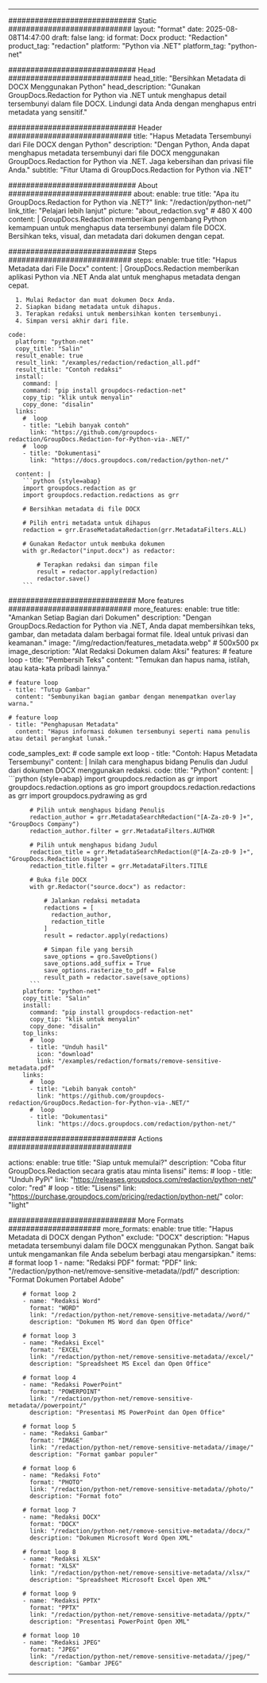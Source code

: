 
---
############################# Static ############################
layout: "format"
date:  2025-08-08T14:47:00
draft: false
lang: id
format: Docx
product: "Redaction"
product_tag: "redaction"
platform: "Python via .NET"
platform_tag: "python-net"

############################# Head ############################
head_title: "Bersihkan Metadata di DOCX Menggunakan Python"
head_description: "Gunakan GroupDocs.Redaction for Python via .NET untuk menghapus detail tersembunyi dalam file DOCX. Lindungi data Anda dengan menghapus entri metadata yang sensitif."

############################# Header ############################
title: "Hapus Metadata Tersembunyi dari File DOCX dengan Python" 
description: "Dengan Python, Anda dapat menghapus metadata tersembunyi dari file DOCX menggunakan GroupDocs.Redaction for Python via .NET. Jaga kebersihan dan privasi file Anda."
subtitle: "Fitur Utama di GroupDocs.Redaction for Python via .NET" 

############################# About ############################
about:
    enable: true
    title: "Apa itu GroupDocs.Redaction for Python via .NET?"
    link: "/redaction/python-net/"
    link_title: "Pelajari lebih lanjut"
    picture: "about_redaction.svg" # 480 X 400
    content: |
       GroupDocs.Redaction memberikan pengembang Python kemampuan untuk menghapus data tersembunyi dalam file DOCX. Bersihkan teks, visual, dan metadata dari dokumen dengan cepat.

############################# Steps ############################
steps:
    enable: true
    title: "Hapus Metadata dari File Docx"
    content: |
      GroupDocs.Redaction memberikan aplikasi Python via .NET Anda alat untuk menghapus metadata dengan cepat.
      
      1. Mulai Redactor dan muat dokumen Docx Anda.
      2. Siapkan bidang metadata untuk dihapus.
      3. Terapkan redaksi untuk membersihkan konten tersembunyi.
      4. Simpan versi akhir dari file.
   
    code:
      platform: "python-net"
      copy_title: "Salin"
      result_enable: true
      result_link: "/examples/redaction/redaction_all.pdf"
      result_title: "Contoh redaksi"
      install:
        command: |
        command: "pip install groupdocs-redaction-net"
        copy_tip: "klik untuk menyalin"
        copy_done: "disalin"
      links:
        #  loop
        - title: "Lebih banyak contoh"
          link: "https://github.com/groupdocs-redaction/GroupDocs.Redaction-for-Python-via-.NET/"
        #  loop
        - title: "Dokumentasi"
          link: "https://docs.groupdocs.com/redaction/python-net/"
          
      content: |
        ```python {style=abap}
        import groupdocs.redaction as gr
        import groupdocs.redaction.redactions as grr

        # Bersihkan metadata di file DOCX

        # Pilih entri metadata untuk dihapus
        redaction = grr.EraseMetadataRedaction(grr.MetadataFilters.ALL)

        # Gunakan Redactor untuk membuka dokumen
        with gr.Redactor("input.docx") as redactor:

            # Terapkan redaksi dan simpan file
            result = redactor.apply(redaction)
            redactor.save()
        ```            


############################# More features ############################
more_features:
  enable: true
  title: "Amankan Setiap Bagian dari Dokumen"
  description: "Dengan GroupDocs.Redaction for Python via .NET, Anda dapat membersihkan teks, gambar, dan metadata dalam berbagai format file. Ideal untuk privasi dan keamanan."
  image: "/img/redaction/features_metadata.webp" # 500x500 px
  image_description: "Alat Redaksi Dokumen dalam Aksi"
  features:
    # feature loop
    - title: "Pembersih Teks"
      content: "Temukan dan hapus nama, istilah, atau kata-kata pribadi lainnya."

    # feature loop
    - title: "Tutup Gambar"
      content: "Sembunyikan bagian gambar dengan menempatkan overlay warna."

    # feature loop
    - title: "Penghapusan Metadata"
      content: "Hapus informasi dokumen tersembunyi seperti nama penulis atau detail perangkat lunak."
      
  code_samples_ext:
    # code sample ext loop
    - title: "Contoh: Hapus Metadata Tersembunyi"
      content: |
        Inilah cara menghapus bidang Penulis dan Judul dari dokumen DOCX menggunakan redaksi.
      code:
        title: "Python"
        content: |
          ```python {style=abap}
          import groupdocs.redaction as gr
          import groupdocs.redaction.options as gro
          import groupdocs.redaction.redactions as grr
          import groupdocs.pydrawing as grd

          # Pilih untuk menghapus bidang Penulis
          redaction_author = grr.MetadataSearchRedaction("[A-Za-z0-9 ]+", "GroupDocs Company")
          redaction_author.filter = grr.MetadataFilters.AUTHOR

          # Pilih untuk menghapus bidang Judul
          redaction_title = grr.MetadataSearchRedaction(@"[A-Za-z0-9 ]+", "GroupDocs.Redaction Usage")
          redaction_title.filter = grr.MetadataFilters.TITLE

          # Buka file DOCX
          with gr.Redactor("source.docx") as redactor:

              # Jalankan redaksi metadata
              redactions = [
                redaction_author,
                redaction_title
              ]
              result = redactor.apply(redactions)

              # Simpan file yang bersih
              save_options = gro.SaveOptions()
              save_options.add_suffix = True
              save_options.rasterize_to_pdf = False
              result_path = redactor.save(save_options)
          ```
        platform: "python-net"
        copy_title: "Salin"
        install:
          command: "pip install groupdocs-redaction-net"
          copy_tip: "klik untuk menyalin"
          copy_done: "disalin"
        top_links:
          #  loop
          - title: "Unduh hasil"
            icon: "download"
            link: "/examples/redaction/formats/remove-sensitive-metadata.pdf"
        links:
          #  loop
          - title: "Lebih banyak contoh"
            link: "https://github.com/groupdocs-redaction/GroupDocs.Redaction-for-Python-via-.NET/"
          #  loop
          - title: "Dokumentasi"
            link: "https://docs.groupdocs.com/redaction/python-net/"


############################# Actions ############################

actions:
  enable: true
  title: "Siap untuk memulai?"
  description: "Coba fitur GroupDocs.Redaction secara gratis atau minta lisensi"
  items:
    #  loop
    - title: "Unduh PyPi"
      link: "https://releases.groupdocs.com/redaction/python-net/"
      color: "red"
        #  loop
    - title: "Lisensi"
      link: "https://purchase.groupdocs.com/pricing/redaction/python-net/"
      color: "light"


############################# More Formats #####################
more_formats:
    enable: true
    title: "Hapus Metadata di DOCX dengan Python"
    exclude: "DOCX"
    description: "Hapus metadata tersembunyi dalam file DOCX menggunakan Python. Sangat baik untuk mengamankan file Anda sebelum berbagi atau mengarsipkan."
    items: 
        # format loop 1
        - name: "Redaksi PDF"
          format: "PDF"
          link: "/redaction/python-net/remove-sensitive-metadata//pdf/"
          description: "Format Dokumen Portabel Adobe"

        # format loop 2
        - name: "Redaksi Word"
          format: "WORD"
          link: "/redaction/python-net/remove-sensitive-metadata//word/"
          description: "Dokumen MS Word dan Open Office"
          
        # format loop 3
        - name: "Redaksi Excel"
          format: "EXCEL"
          link: "/redaction/python-net/remove-sensitive-metadata//excel/"
          description: "Spreadsheet MS Excel dan Open Office"

        # format loop 4
        - name: "Redaksi PowerPoint"
          format: "POWERPOINT"
          link: "/redaction/python-net/remove-sensitive-metadata//powerpoint/"
          description: "Presentasi MS PowerPoint dan Open Office"

        # format loop 5
        - name: "Redaksi Gambar"
          format: "IMAGE"
          link: "/redaction/python-net/remove-sensitive-metadata//image/"
          description: "Format gambar populer"

        # format loop 6
        - name: "Redaksi Foto"
          format: "PHOTO"
          link: "/redaction/python-net/remove-sensitive-metadata//photo/"
          description: "Format foto"

        # format loop 7
        - name: "Redaksi DOCX"
          format: "DOCX"
          link: "/redaction/python-net/remove-sensitive-metadata//docx/"
          description: "Dokumen Microsoft Word Open XML"
          
        # format loop 8
        - name: "Redaksi XLSX"
          format: "XLSX"
          link: "/redaction/python-net/remove-sensitive-metadata//xlsx/"
          description: "Spreadsheet Microsoft Excel Open XML"
          
        # format loop 9
        - name: "Redaksi PPTX"
          format: "PPTX"
          link: "/redaction/python-net/remove-sensitive-metadata//pptx/"
          description: "Presentasi PowerPoint Open XML"

        # format loop 10
        - name: "Redaksi JPEG"
          format: "JPEG"
          link: "/redaction/python-net/remove-sensitive-metadata//jpeg/"
          description: "Gambar JPEG"


---